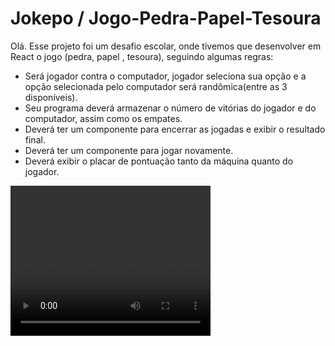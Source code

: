 # Jokepo / Jogo-Pedra-Papel-Tesoura

Olá. Esse projeto foi um desafio escolar, onde tivemos que desenvolver em React o jogo (pedra, papel , tesoura), seguindo algumas regras:

- Será jogador contra o computador, jogador seleciona sua opção e a opção selecionada pelo computador será randômica(entre as 3 disponíveis).
- Seu programa deverá armazenar o número de vitórias do jogador e do computador, assim como os empates.
- Deverá ter um componente para encerrar as jogadas e exibir o resultado final.
- Deverá ter um componente para jogar novamente.
- Deverá exibir o placar de pontuação tanto da máquina quanto do jogador.



<video width="320" height="240" controls="controls" autoplay>
    <source src="https://user-images.githubusercontent.com/100657380/197800580-520a3752-aa4a-48a6-a3a3-665c43df6b5c.mp4" type="video/mp4">
</video>

